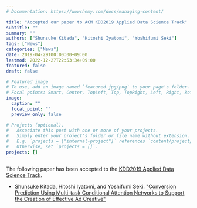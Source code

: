 ```yaml
---
# Documentation: https://wowchemy.com/docs/managing-content/

title: "Accepted our paper to ACM KDD2019 Applied Data Science Track"
subtitle: ""
summary: ""
authors: ["Shunsuke Kitada", "Hitoshi Iyatomi", "Yoshifumi Seki"]
tags: ["News"]
categories: ["News"]
date: 2019-04-29T00:00:00+09:00
lastmod: 2022-12-27T22:53:34+09:00
featured: false
draft: false

# Featured image
# To use, add an image named `featured.jpg/png` to your page's folder.
# Focal points: Smart, Center, TopLeft, Top, TopRight, Left, Right, BottomLeft, Bottom, BottomRight.
image:
  caption: ""
  focal_point: ""
  preview_only: false

# Projects (optional).
#   Associate this post with one or more of your projects.
#   Simply enter your project's folder or file name without extension.
#   E.g. `projects = ["internal-project"]` references `content/project/deep-learning/index.md`.
#   Otherwise, set `projects = []`.
projects: []
---
```


The following paper has been accepted to the [KDD2019 Applied Data Science Track](https://www.kdd.org/kdd2019/).

- Shunsuke Kitada, Hitoshi Iyatomi, and Yoshifumi Seki. ["Conversion Prediction Using Multi-task Conditional Attention Networks to Support the Creation of Effective Ad Creative"](/publication/kitada2019conversion)
